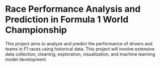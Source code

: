 # Race Performance Analysis and Prediction in Formula 1 World Championship
This project aims to analyze and predict the performance of drivers and teams in F1 races using historical data. This project will involve extensive data collection, cleaning, exploration, visualization, and machine learning model development.
